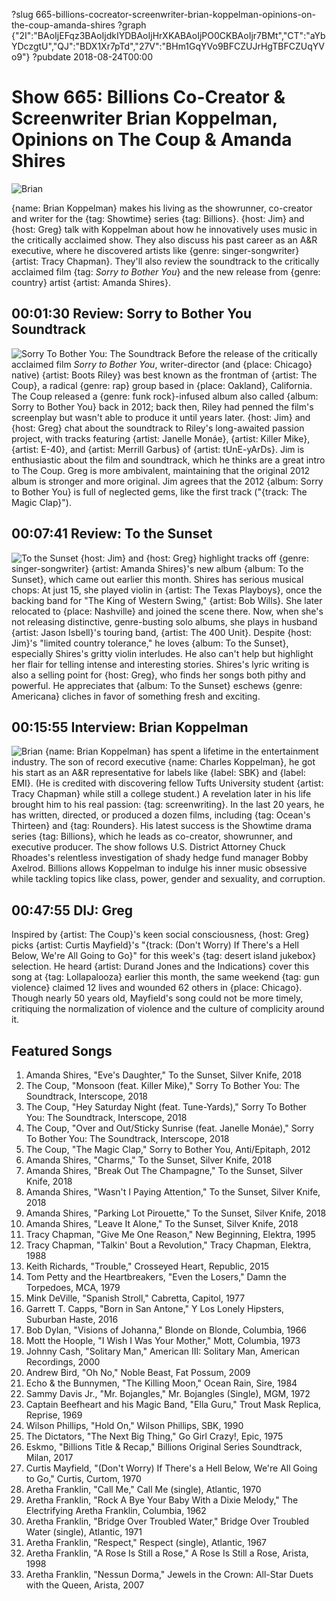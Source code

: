 ?slug 665-billions-cocreator-screenwriter-brian-koppelman-opinions-on-the-coup-amanda-shires
?graph {"2I":"BAoIjEFqz3BAoIjdkIYDBAoIjHrXKABAoIjPO0CKBAoIjr7BMt","CT":"aYbYDczgtU","QJ":"BDX1Xr7pTd","27V":"BHm1GqYVo9BFCZUJrHgTBFCZUqYVo9"}
?pubdate 2018-08-24T00:00
# Show 665: Billions Co-Creator & Screenwriter Brian Koppelman, Opinions on The Coup & Amanda Shires

![Brian](//static.soundopinions.org/images/2018/brian_koppelman.png)

{name: Brian Koppelman} makes his living as the showrunner, co-creator and writer for the {tag: Showtime} series {tag: Billions}. {host: Jim} and {host: Greg} talk with Koppelman about how he innovatively uses music in the critically acclaimed show. They also discuss his past career as an A&R executive, where he discovered artists like {genre: singer-songwriter} {artist: Tracy Chapman}. They'll also review the soundtrack to the critically acclaimed film {tag: *Sorry to Bother You*} and the new release from {genre: country} artist {artist: Amanda Shires}.

## 00:01:30 Review: Sorry to Bother You Soundtrack
![Sorry To Bother You: The Soundtrack](//static.soundopinions.org/assets/665/2I0.jpg "28436379/1415214513")
Before the release of the critically acclaimed film *Sorry to Bother You*, writer-director (and {place: Chicago} native) {artist: Boots Riley} was best known as the frontman of {artist: The Coup}, a radical {genre: rap} group based in {place: Oakland}, California. The Coup released a {genre: funk rock}-infused album also called {album: Sorry to Bother You} back in 2012; back then, Riley had penned the film's screenplay but wasn't able to produce it until years later. {host: Jim} and {host: Greg} chat about the soundtrack to Riley's long-awaited passion project, with tracks featuring {artist: Janelle Monáe}, {artist: Killer Mike}, {artist: E-40}, and {artist: Merrill Garbus} of {artist: tUnE-yArDs}. Jim is enthusiastic about the film and soundtrack, which he thinks are a great intro to The Coup. Greg is more ambivalent, maintaining that the original 2012 album is stronger and more original. Jim agrees that the 2012 {album: Sorry to Bother You} is full of neglected gems, like the first track ("{track: The Magic Clap}").

## 00:07:41 Review: To the Sunset
![To the Sunset](//static.soundopinions.org/assets/665/CT0.jpg "250007874/1376309972")
{host: Jim} and {host: Greg} highlight tracks off {genre: singer-songwriter} {artist: Amanda Shires}'s new album {album: To the Sunset}, which came out earlier this month. Shires has serious musical chops: At just 15, she played violin in {artist: The Texas Playboys}, once the backing band for "The King of Western Swing," {artist: Bob Wills}. She later relocated to {place: Nashville} and joined the scene there. Now, when she's not releasing distinctive, genre-busting solo albums, she plays in husband {artist: Jason Isbell}'s touring band, {artist: The 400 Unit}. Despite {host: Jim}'s "limited country tolerance," he loves {album: To the Sunset}, especially Shires's gritty violin interludes. He also can't help but highlight her flair for telling intense and interesting stories. Shires's lyric writing is also a selling point for {host: Greg}, who finds her songs both pithy and powerful. He appreciates that {album: To the Sunset} eschews {genre: Americana} cliches in favor of something fresh and exciting. 

## 00:15:55 Interview: Brian Koppelman
![Brian](//static.soundopinions.org/assets/665/QJ0.jpg)
{name: Brian Koppelman} has spent a lifetime in the entertainment industry. The son of record executive {name: Charles Koppelman}, he got his start as an A&R representative for labels like {label: SBK} and {label: EMI}. (He is credited with discovering fellow Tufts University student {artist: Tracy Chapman} while still a college student.) A revelation later in his life brought him to his real passion: {tag: screenwriting}. In the last 20 years, he has written, directed, or produced a dozen films, including {tag: Ocean's Thirteen} and {tag: Rounders}. His latest success is the Showtime drama series {tag: Billions}, which he leads as co-creator, showrunner, and executive producer. The show follows U.S. District Attorney Chuck Rhoades's relentless investigation of shady hedge fund manager Bobby Axelrod. Billions allows Koppelman to indulge his inner music obsessive while tackling topics like class, power, gender and sexuality, and corruption.

## 00:47:55 DIJ: Greg

Inspired by {artist: The Coup}'s keen social consciousness, {host: Greg} picks {artist: Curtis Mayfield}'s "{track: (Don't Worry) If There's a Hell Below, We're All Going to Go}" for this week's {tag: desert island jukebox} selection. He heard {artist: Durand Jones and the Indications} cover this song at {tag: Lollapalooza} earlier this month, the same weekend {tag: gun violence} claimed 12 lives and wounded 62 others in {place: Chicago}. Though nearly 50 years old, Mayfield's song could not be more timely, critiquing the normalization of violence and the culture of complicity around it.

## Featured Songs
1. Amanda Shires, "Eve's Daughter," To the Sunset, Silver Knife, 2018
1. The Coup, "Monsoon (feat. Killer Mike)," Sorry To Bother You: The Soundtrack, Interscope, 2018
1. The Coup, "Hey Saturday Night (feat. Tune-Yards)," Sorry To Bother You: The Soundtrack, Interscope, 2018
1. The Coup, "Over and Out/Sticky Sunrise (feat. Janelle Monáe)," Sorry To Bother You: The Soundtrack, Interscope, 2018
1. The Coup, "The Magic Clap," Sorry to Bother You, Anti/Epitaph, 2012
1. Amanda Shires, "Charms," To the Sunset, Silver Knife, 2018
1. Amanda Shires, "Break Out The Champagne," To the Sunset, Silver Knife, 2018
1. Amanda Shires, "Wasn't I Paying Attention," To the Sunset, Silver Knife, 2018
1. Amanda Shires, "Parking Lot Pirouette," To the Sunset, Silver Knife, 2018
1. Amanda Shires, "Leave It Alone," To the Sunset, Silver Knife, 2018
1. Tracy Chapman, "Give Me One Reason," New Beginning, Elektra, 1995
1. Tracy Chapman, "Talkin' Bout a Revolution," Tracy Chapman, Elektra, 1988
1. Keith Richards, "Trouble," Crosseyed Heart, Republic, 2015
1. Tom Petty and the Heartbreakers, "Even the Losers," Damn the Torpedoes, MCA, 1979
1. Mink DeVille, "Spanish Stroll," Cabretta, Capitol, 1977
1. Garrett T. Capps, "Born in San Antone," Y Los Lonely Hipsters, Suburban Haste, 2016
1. Bob Dylan, "Visions of Johanna," Blonde on Blonde, Columbia, 1966
1. Mott the Hoople, "I Wish I Was Your Mother," Mott, Columbia, 1973
1. Johnny Cash, "Solitary Man," American III: Solitary Man, American Recordings, 2000
1. Andrew Bird, "Oh No," Noble Beast, Fat Possum, 2009
1. Echo & the Bunnymen, "The Killing Moon," Ocean Rain, Sire, 1984
1. Sammy Davis Jr., "Mr. Bojangles," Mr. Bojangles (Single), MGM, 1972
1. Captain Beefheart and his Magic Band, "Ella Guru," Trout Mask Replica, Reprise, 1969
1. Wilson Phillips, "Hold On," Wilson Phillips, SBK, 1990
1. The Dictators, "The Next Big Thing," Go Girl Crazy!, Epic, 1975
1. Eskmo, "Billions Title & Recap," Billions Original Series Soundtrack, Milan, 2017
1. Curtis Mayfield, "(Don't Worry) If There's a Hell Below, We're All Going to Go," Curtis, Curtom, 1970
1. Aretha Franklin, "Call Me," Call Me (single), Atlantic, 1970
1. Aretha Franklin, "Rock A Bye Your Baby With a Dixie Melody," The Electrifying Aretha Franklin, Columbia, 1962
1. Aretha Franklin, "Bridge Over Troubled Water," Bridge Over Troubled Water (single), Atlantic, 1971
1. Aretha Franklin, "Respect," Respect (single), Atlantic, 1967
1. Aretha Franklin, "A Rose Is Still a Rose," A Rose Is Still a Rose, Arista, 1998
1. Aretha Franklin, "Nessun Dorma," Jewels in the Crown: All-Star Duets with the Queen, Arista, 2007



